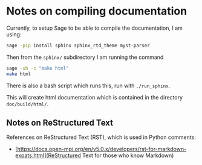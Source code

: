 # Notes on compiling documentation

Currently, to setup Sage to be able to compile the documentation, I am using:
```bash
sage -pip install sphinx sphinx_rtd_theme myst-parser
```

Then from the `sphinx/` subdirectory I am running the command

```bash
sage -sh -c "make html"
make html
```

There is also a bash script which runs this, run with `./run_sphinx`.

This will create html documentation which is contained in the directory `doc/build/html/`.

## Notes on ReStructured Text

References on ReStructured Text (RST), which is used in Python comments:

* [https://docs.open-mpi.org/en/v5.0.x/developers/rst-for-markdown-expats.html](ReStructured Text for those who know Markdown)
